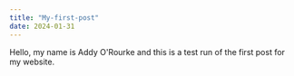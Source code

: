 ```yaml
---
title: "My-first-post"
date: 2024-01-31
---
```

Hello, my name is Addy O'Rourke and this is a test run of the first post for my website. 
